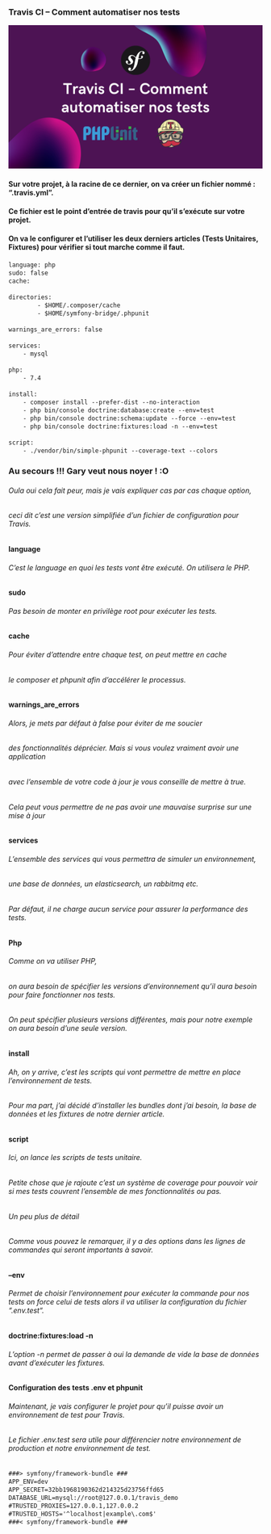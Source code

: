 ### Travis CI – Comment automatiser nos tests

![img.png](img.png)

#### Sur votre projet, à la racine de ce dernier, on va créer un fichier nommé : “.travis.yml”. 
#### Ce fichier est le point d’entrée de travis pour qu’il s’exécute sur votre projet.
#### On va le configurer et l’utiliser les deux derniers articles (Tests Unitaires, Fixtures) pour vérifier si tout marche comme il faut.


    language: php
    sudo: false
    cache:

    directories:
            - $HOME/.composer/cache
            - $HOME/symfony-bridge/.phpunit
  
    warnings_are_errors: false

    services:
        - mysql

    php:
        - 7.4

    install:
        - composer install --prefer-dist --no-interaction
        - php bin/console doctrine:database:create --env=test
        - php bin/console doctrine:schema:update --force --env=test
        - php bin/console doctrine:fixtures:load -n --env=test
    
    script:
        - ./vendor/bin/simple-phpunit --coverage-text --colors

### Au secours !!! Gary veut nous noyer ! :O
###### Oula oui cela fait peur, mais je vais expliquer cas par cas chaque option, 
###### ceci dit c’est une version simplifiée d’un fichier de configuration pour Travis.

#### language
###### C’est le language en quoi les tests vont être exécuté. On utilisera le PHP.

#### sudo
###### Pas besoin de monter en privilège root pour exécuter les tests.

#### cache
###### Pour éviter d’attendre entre chaque test, on peut mettre en cache 
###### le composer et phpunit afin d’accélérer le processus.

#### warnings_are_errors
###### Alors, je mets par défaut à false pour éviter de me soucier 
###### des fonctionnalités déprécier. Mais si vous voulez vraiment avoir une application 
###### avec l’ensemble de votre code à jour je vous conseille de mettre à true. 
###### Cela peut vous permettre de ne pas avoir une mauvaise surprise sur une mise à jour

#### services
###### L’ensemble des services qui vous permettra de simuler un environnement, 
###### une base de données, un elasticsearch, un rabbitmq etc.
###### Par défaut, il ne charge aucun service pour assurer la performance des tests.

#### Php
###### Comme on va utiliser PHP, 
###### on aura besoin de spécifier les versions d’environnement qu’il aura besoin pour faire fonctionner nos tests. 
###### On peut spécifier plusieurs versions différentes, mais pour notre exemple on aura besoin d’une seule version.

#### install
###### Ah, on y arrive, c’est les scripts qui vont permettre de mettre en place l’environnement de tests. 
###### Pour ma part, j’ai décidé d’installer les bundles dont j’ai besoin, la base de données et les fixtures de notre dernier article.

#### script
###### Ici, on lance les scripts de tests unitaire. 
###### Petite chose que je rajoute c’est un système de coverage pour pouvoir voir si mes tests couvrent l’ensemble de mes fonctionnalités ou pas.

###### Un peu plus de détail
###### Comme vous pouvez le remarquer, il y a des options dans les lignes de commandes qui seront importants à savoir.

#### –env
###### Permet de choisir l’environnement pour exécuter la commande pour nos tests on force celui de tests alors il va utiliser la configuration du fichier “.env.test“.

#### doctrine:fixtures:load -n
###### L’option -n permet de passer à oui la demande de vide la base de données avant d’exécuter les fixtures.

#### Configuration des tests .env et phpunit
###### Maintenant, je vais configurer le projet pour qu’il puisse avoir un environnement de test pour Travis. 
###### Le fichier .env.test sera utile pour différencier notre environnement de production et notre environnement de test.
    
    ###> symfony/framework-bundle ###
    APP_ENV=dev
    APP_SECRET=32bb1968190362d214325d23756ffd65
    DATABASE_URL=mysql://root@127.0.0.1/travis_demo
    #TRUSTED_PROXIES=127.0.0.1,127.0.0.2
    #TRUSTED_HOSTS='^localhost|example\.com$'
    ###< symfony/framework-bundle ###